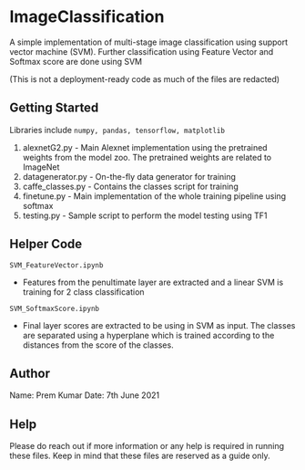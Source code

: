 # ImageClassification

A simple implementation of multi-stage image classification using support vector machine (SVM). Further classification using Feature Vector and Softmax score are done using SVM

(This is not a deployment-ready code as much of the files are redacted)

## Getting Started

Libraries include ````numpy, pandas, tensorflow, matplotlib````

1. alexnetG2.py - Main Alexnet implementation using the pretrained weights from the model zoo. The pretrained weights are related to ImageNet
2. datagenerator.py - On-the-fly data generator for training
3. caffe_classes.py - Contains the classes script for training
4. finetune.py - Main implementation of the whole training pipeline using softmax
5. testing.py - Sample script to perform the model testing using TF1

## Helper Code

````SVM_FeatureVector.ipynb````

- Features from the penultimate layer are extracted and a linear SVM is training for 2 class classification

````SVM_SoftmaxScore.ipynb````

- Final layer scores are extracted to be using in SVM as input. The classes are separated using a hyperplane which is trained according to the distances from the score of the classes.

## Author

Name: Prem Kumar
Date: 7th June 2021

## Help

Please do reach out if more information or any help is required in running these files. Keep in mind that these files are reserved as a guide only.